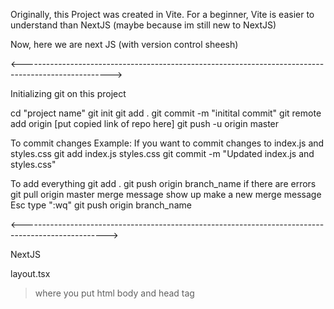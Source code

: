 Originally, this Project was created in Vite. For a beginner, Vite is easier to understand than NextJS (maybe because im still new to NextJS)

Now, here we are next JS (with version control sheesh)

<---------------------------------------------------------------------------------------------------->

Initializing git on this project

cd "project name"
git init
git add .
git commit -m "initital commit"
git remote add origin [put copied link of repo here]
git push -u origin master


To commit changes Example: If you want to commit changes to index.js and styles.css
git add index.js styles.css git commit -m "Updated index.js and styles.css"

To add everything
git add . 
git push origin branch_name
if there are errors
  git pull origin master
  merge message show up
  make a new merge message
  Esc
  type ":wq"
git push origin branch_name

<--------------------------------------------------------------------------------------------------->

NextJS

layout.tsx 
  > where you put html body and head tag

